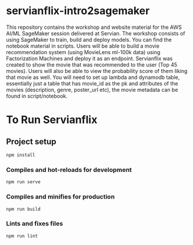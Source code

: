 # servianflix-intro2sagemaker

This repository contains the workshop and website material for the AWS AI/ML SageMaker session delivered at Servian. 
The workshop consists of using SageMaker to train, build and deploy models. You can find the notebook material in scripts. Users will be able to build a movie recommendation system (using MovieLens ml-100k data) using Factorization Machines and deploy it as an endpoint. Servianflix was created to show the movie that was recommended to the user (Top 45 movies). Users will also be able to view the probability score of them liking that movie as well. You will need to set up lambda and dynamodb table, essentially just a table that has movie_id as the pk and attributes of the movies (description, genre, poster_url etc), the movie metadata can be found in script/notebook. 

# To Run Servianflix

## Project setup
```
npm install
```

### Compiles and hot-reloads for development
```
npm run serve
```

### Compiles and minifies for production
```
npm run build
```

### Lints and fixes files
```
npm run lint
```
